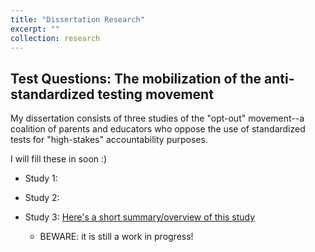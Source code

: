 ```yaml
---
title: "Dissertation Research"
excerpt: ""
collection: research
---
```


## Test Questions: The mobilization of the anti-standardized testing movement

My dissertation consists of three studies of the "opt-out" movement--a coalition of parents and educators who oppose the use of standardized tests for "high-stakes" accountability purposes.

I will fill these in soon :)

- Study 1:

- Study 2:

- Study 3: [Here's a short summary/overview of this study](https://ramorel.github.io/dissertation_3)
    - BEWARE: it is still a work in progress!
